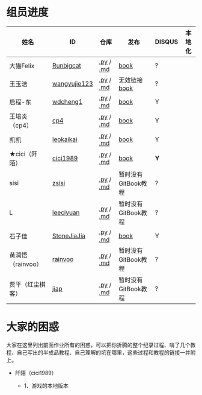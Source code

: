 # 组员进度

姓名 | ID | 仓库 | 发布 | DISQUS | 本地化
---- | ---- | ---- | ---- | ---- |----
大猫Felix | [Runbigcat](https://github.com/Runbigcat) | [.py](https://github.com/Runbigcat/omooc.py) / [.md](https://github.com/Runbigcat/pythoncamp0) | [book](http://runbigcat.gitbooks.io/bigcat-vs-python/content/) | ?  
王玉洁 | [wangyujie123](https://github.com/wangyujie123) | [.py](https://github.com/wangyujie123/omooc.py) / [.md](https://github.com/wangyujie123/pythoncamp0) | 无效链接[book](http://wangyujie123.gitbooks.io/pythoncamp0/content/) | ? 
启程-东 | [wdcheng1](https://github.com/wdcheng1) | [.py](https://github.com/wdcheng1/omooc.py) / [.md](https://github.com/wdcheng1/pythoncamp0) | [book](http://wdcheng1.gitbooks.io/python-book/content/) | Y
王培炎（cp4） | [cp4](https://github.com/cp4) | [.py](https://github.com/cp4/omooc.py) / [.md](https://github.com/cp4/pythoncamp0) | [book](http://cp4.gitbooks.io/pythoncamp/content/) | Y 
凯凯 | [leokaikai](https://github.com/leokaikai) | [.py](https://github.com/leokaikai/omooc.py) / [.md](https://github.com/leokaikai/pythoncamp0) | [book](http://www.jianshu.com/users/d0a733dd9f2a/latest_articles) | Y 
 ★cici（阡陌） | [cici1989](https://github.com/cici1989) | [.py](https://github.com/cici1989/omooc.py) / [.md](https://github.com/cici1989/pythoncamp0) | [book](http://cici19891.gitbooks.io/pythoncamp0/content/) | **Y** 
sisi | [zsisi](https://github.com/zsisi) | [.py](https://github.com/zsisi/omooc.py) / [.md](https://github.com/zsisi/pythoncamp0) | 暂时没有GitBook教程 | ? 
L | [leeciyuan](https://github.com/leeciyuan) | [.py](https://github.com/leeciyuan/omooc.py) / [.md](https://github.com/leeciyuan/pythoncamp0) | 暂时没有GitBook教程 | ? 
石子佳 | [StoneJiaJia](https://github.com/StoneJiaJia) | [.py](https://github.com/StoneJiaJia/omooc.py) / [.md](https://github.com/StoneJiaJia/pythoncamp0) | [book](http://stonejiajia.gitbooks.io/test-book/content/) | Y 
黄润悟（rainvoo）|[rainvoo](https://github.com/rainvoo) | [.py](https://github.com/rainvoo/omooc.py) / [.md](https://github.com/rainvoo/pythoncamp0) | 暂时没有GitBook教程| ? 
贾平（红尘棋客） | [jiap](https://github.com/jiap) | [.py](https://github.com/jiap/omooc.py) / [.md](https://github.com/jiap/pythoncamp0) | 暂时没有GitBook教程 | ? 
# 大家的困惑
大家在这里列出前面作业所有的困惑，可以把你折腾的整个纪录过程、啃了几个教程、自己写出的半成品教程、自己理解的坑在哪里，这些过程和教程的链接一并附上。


* 阡陌（cici1989）
  
  * 1、游戏的本地版本 
